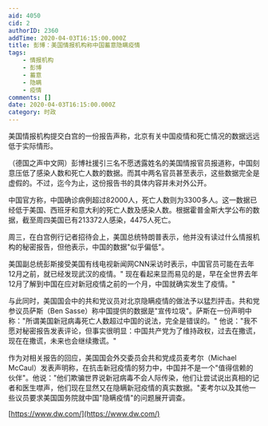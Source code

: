 ```yaml
---
aid: 4050
cid: 2
authorID: 2360
addTime: 2020-04-03T16:15:00.000Z
title: 彭博：美国情报机构称中国蓄意隐瞒疫情
tags:
    - 情报机构
    - 彭博
    - 蓄意
    - 隐瞒
    - 疫情
comments: []
date: 2020-04-03T16:15:00.000Z
category: 时政
---
```


美国情报机构提交白宫的一份报告声称，北京有关中国疫情和死亡情况的数据远远低于实际情形。

（德国之声中文网）彭博社援引三名不愿透露姓名的美国情报官员报道称，中国刻意压低了感染人数和死亡人数的数据。而其中两名官员甚至表示，这些数据完全是虚假的。不过，迄今为止，这份报告书的具体内容并未对外公开。

中国官方称，中国确诊病例超过82000人，死亡人数则为3300多人。这一数据已经低于美国、西班牙和意大利的死亡人数及感染人数。根据霍普金斯大学公布的数据，截至周四美国已有213372人感染，4475人死亡。

周三，在白宫例行记者招待会上，美国总统特朗普表示，他并没有读过什么情报机构的秘密报告，但他表示，中国的数据"似乎偏低"。

美国副总统彭斯接受美国有线电视新闻网CNN采访时表示，中国官员可能在去年12月之前，就已经发现武汉的疫情。" 现在看起来显而易见的是，早在全世界去年12月了解到中国在应对新冠疫情之前的一个月，中国就确实发生了疫情。"

与此同时，美国国会中的共和党议员对北京隐瞒疫情的做法予以猛烈抨击。共和党参议员萨斯（Ben Sasse）称中国提供的数据是"宣传垃圾"。萨斯在一份声明中称："所谓美国新冠病毒死亡人数超过中国的说法，完全是错误的。" 他说："我不愿对秘密报告发表评论，但事实很明显：中国共产党为了维持政权，过去在撒谎，现在在撒谎，未来也会继续撒谎。"

作为对相关报告的回应，美国国会外交委员会共和党成员麦考尔（Michael McCaul）发表声明称，在抗击新冠疫情的努力中，中国并不是一个"值得信赖的伙伴"。他说："他们欺骗世界说新冠病毒不会人际传染，他们让尝试说出真相的记者和医生噤声，他们现在显然又在隐瞒新冠疫情的真实数据。"麦考尔以及其他一些议员要求美国国务院就中国"隐瞒疫情"的问题展开调查。

[https://www.dw.com/](https://www.dw.com/)
